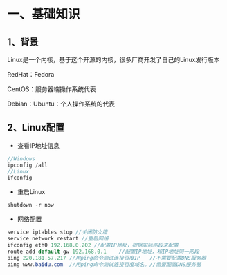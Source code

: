 # 一、基础知识



## 1、背景

Linux是一个内核，基于这个开源的内核，很多厂商开发了自己的Linux发行版本

RedHat：Fedora

CentOS：服务器端操作系统代表

Debian：Ubuntu：个人操作系统的代表



## 2、Linux配置



- 查看IP地址信息

```java
//Windows
ipconfig /all
//Linux
ifconfig
```

- 重启Linux

```java
shutdown -r now
```

- 网络配置

```java
service iptables stop //关闭防火墙
service network restart	//重启网络
ifconfig eth0 192.168.0.202	//配置IP地址，根据实际网段来配置
route add default gw 192.168.0.1	//配置IP地址，和IP地址同一网段
ping 220.181.57.217 //用ping命令测试连接百度IP	//不需要配置DNS服务器
ping www.baidu.com	//用ping命令测试连接百度域名。//需要配置DNS服务器
```

